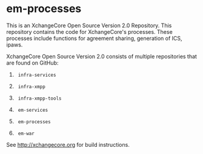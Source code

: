 # em-processes
This is an XchangeCore Open Source Version 2.0 Repository.  This repository contains the code for XchangeCore's processes.  These processes include functions for agreement sharing, generation of ICS, ipaws.

XchangeCore Open Source Version 2.0 consists of multiple repositories that are found on GitHub:

1.      infra-services
2.      infra-xmpp
3.      infra-xmpp-tools
4.      em-services
5.      em-processes
6.      em-war

See http://xchangecore.org for build instructions.

